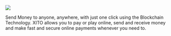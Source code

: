 <p align="left">
  <img src="http://www.jamtechnologies.co/xitologoh.png">
</p>

Send Money to anyone, anywhere, with just one click using the Blockchain Technology. XITO allows you to pay or play online, send and receive money and make fast and secure online payments whenever you need to.
